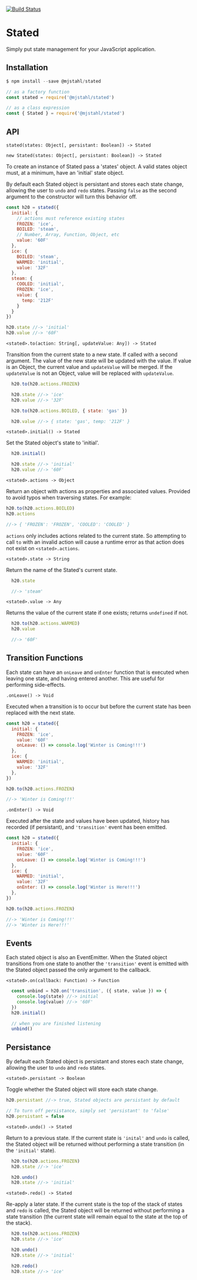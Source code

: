 [![Build Status](https://travis-ci.com/mjstahl/stated.svg?branch=master)](https://travis-ci.com/mjstahl/stated)

# Stated
Simply put state management for your JavaScript application.

## Installation

```js
$ npm install --save @mjstahl/stated
```

```js
// as a factory function
const stated = require('@mjstahl/stated')

// as a class expression
const { Stated } = require('@mjstahl/stated')
```

## API

`stated(states: Object[, persistant: Boolean]) -> Stated`

`new Stated(states: Object[, persistant: Boolean]) -> Stated`

To create an instance of Stated pass a 'states' object. A valid states object
must, at a minimum, have an 'initial' state object.

By default each Stated object is persistant and stores each state change,
allowing the user to `undo` and `redo` states. Passing `false` as the
second argument to the constructor will turn this behavior off.

```js
const h20 = stated({
  initial: {
    // actions must reference existing states
    FROZEN: 'ice',
    BOILED: 'steam',
    // Number, Array, Function, Object, etc
    value: '60F'
  },
  ice: {
    BOILED: 'steam',
    WARMED: 'initial',
    value: '32F'
  },
  steam: {
    COOLED: 'initial',
    FROZEN: 'ice',
    value: {
      temp: '212F'
    }
  }
})

h20.state //-> 'initial'
h20.value //-> '60F'
```

`<stated>.to(action: String[, updateValue: Any]) -> Stated`

Transition from the current state to a new state. If called with a second
argument. The value of the new state will be updated with the value. If value
is an Object, the current value and `updateValue` will be merged. If the
`updateValue` is not an Object, value will be replaced with `updateValue`.

```js
  h20.to(h20.actions.FROZEN)

  h20.state //-> 'ice'
  h20.value //-> '32F'

  h20.to(h20.actions.BOILED, { state: 'gas' })

  h20.value //-> { state: 'gas', temp: '212F' }
```

`<stated>.initial() -> Stated`

Set the Stated object's state to 'initial'.

```js
  h20.initial()

  h20.state //-> 'initial'
  h20.value //-> '60F'
```

`<stated>.actions -> Object`

Return an object with actions as properties and associated values. Provided to
avoid typos when traversing states. For example:

```js
h20.to(h20.actions.BOILED)
h20.actions

//-> { 'FROZEN': 'FROZEN', 'COOLED': 'COOLED' }
```

`actions` only includes actions related to the current state. So
attempting to call `to` with an invalid action will cause a runtime error
as that action does not exist on `<stated>.actions`.

`<stated>.state -> String`

Return the name of the Stated's current state.

```js
  h20.state

  //-> 'steam'
```

`<stated>.value -> Any`

Returns the value of the current state if one exists; returns `undefined`
if not.

```js
  h20.to(h20.actions.WARMED)
  h20.value

  //-> '60F'
```

## Transition Functions

Each state can have an `onLeave` and `onEnter` function that is executed when
leaving one state, and having entered another. This are useful for performing
side-effects.

`.onLeave() -> Void`

Executed when a transition is to occur but before the current state has been
replaced with the next state.

```js
const h20 = stated({
  initial: {
    FROZEN: 'ice',
    value: '60F'
    onLeave: () => console.log('Winter is Coming!!!')
  },
  ice: {
    WARMED: 'initial',
    value: '32F'
  },
})

h20.to(h20.actions.FROZEN)

//-> 'Winter is Coming!!!'
```

`.onEnter() -> Void`

Executed after the state and values have been updated, history has recorded (if
persistant), and `'transition'` event has been emitted.

```js
const h20 = stated({
  initial: {
    FROZEN: 'ice',
    value: '60F'
    onLeave: () => console.log('Winter is Coming!!!')
  },
  ice: {
    WARMED: 'initial',
    value: '32F'
    onEnter: () => console.log('Winter is Here!!!')
  },
})

h20.to(h20.actions.FROZEN)

//-> 'Winter is Coming!!!'
//-> 'Winter is Here!!!'
```

## Events

Each stated object is also an EventEmitter. When the Stated object transitions
from one state to another the `'transition'` event is emitted with the Stated
object passed the only argument to the callback.

`<stated>.on(callback: Function) -> Function`

```js
  const unbind = h20.on('transition', ({ state, value }) => {
    console.log(state) //-> initial
    console.log(value) //-> '60F'
  })
  h20.initial()

  // when you are finished listening
  unbind()
```

## Persistance

By default each Stated object is persistant and stores each state change,
allowing the user to `undo` and `redo` states.

`<stated>.persistant -> Boolean`

Toggle whether the Stated object will store each state change.

```js
h20.persistant //-> true, Stated objects are persistant by default

// To turn off persistance, simply set 'persistant' to 'false'
h20.persistant = false
```

`<stated>.undo() -> Stated`

Return to a previous state. If the current state is `'inital'` and `undo` is
called, the Stated object will be returned without performing a state
transition (in the `'initial'` state).

```js
  h20.to(h20.actions.FROZEN)
  h20.state //-> 'ice'

  h20.undo()
  h20.state //-> 'initial'
```

`<stated>.redo() -> Stated`

Re-apply a later state. If the current state is the top of the stack of states
and `redo` is called, the Stated object will be returned without performing a
state transition (the current state will remain equal to the state at the
top of the stack).

```js
  h20.to(h20.actions.FROZEN)
  h20.state //-> 'ice'

  h20.undo()
  h20.state //-> 'initial'

  h20.redo()
  h20.state //-> 'ice'
```
